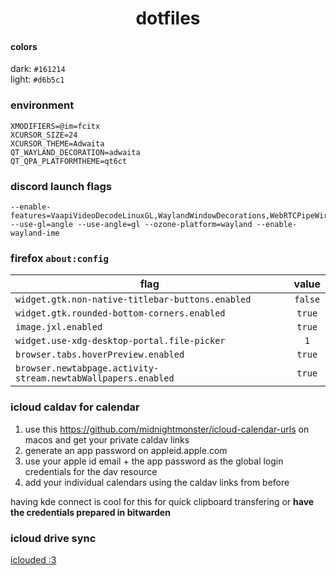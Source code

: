 <div align="center">

# dotfiles

</div>

#### colors

dark: `#161214`  
light: `#d6b5c1`

### environment

```
XMODIFIERS=@im=fcitx
XCURSOR_SIZE=24
XCURSOR_THEME=Adwaita
QT_WAYLAND_DECORATION=adwaita
QT_QPA_PLATFORMTHEME=qt6ct
```

### discord launch flags

```
--enable-features=VaapiVideoDecodeLinuxGL,WaylandWindowDecorations,WebRTCPipeWireCapturer --use-gl=angle --use-angle=gl --ozone-platform=wayland --enable-wayland-ime
```

### firefox `about:config`

| flag | value |
| --- | :-: |
| `widget.gtk.non-native-titlebar-buttons.enabled` | `false` |
| `widget.gtk.rounded-bottom-corners.enabled` | `true` |
| `image.jxl.enabled` | `true` |
| `widget.use-xdg-desktop-portal.file-picker` | `1` |
| `browser.tabs.hoverPreview.enabled` | `true` |
| `browser.newtabpage.activity-stream.newtabWallpapers.enabled` | `true` |

### icloud caldav for calendar

1. use this https://github.com/midnightmonster/icloud-calendar-urls on macos and get your private caldav links
2. generate an app password on appleid.apple.com
3. use your apple id email + the app password as the global login credentials for the dav resource
4. add your individual calendars using the caldav links from before

having kde connect is cool for this for quick clipboard transfering or **have the credentials prepared in bitwarden**

### icloud drive sync

[iclouded :3](https://github.com/i1vy/iclouded)
